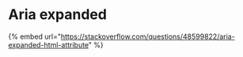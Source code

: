 # Aria expanded

{% embed url="https://stackoverflow.com/questions/48599822/aria-expanded-html-attribute" %}



